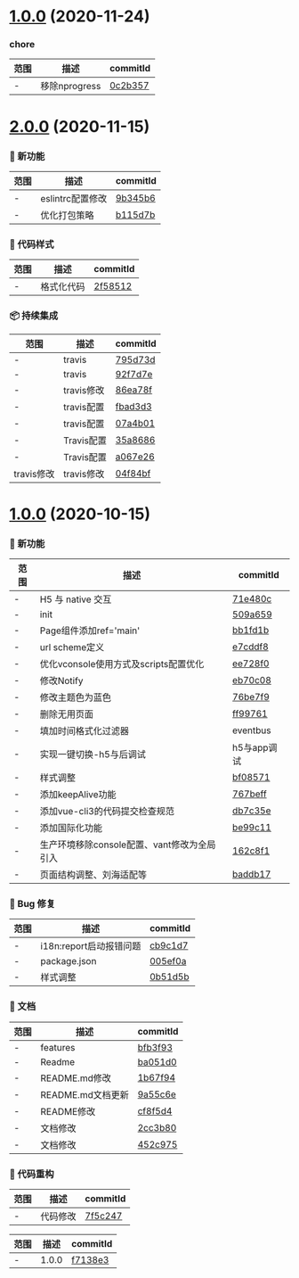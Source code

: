 # [1.0.0](https://github.com/parajs/hybrid-vue/compare/2.0.0...1.0.0) (2020-11-24)

### chore
范围|描述|commitId
--|--|--
 - | 移除nprogress | [0c2b357](https://github.com/parajs/hybrid-vue/commit/0c2b357)

# [2.0.0](https://github.com/parajs/hybrid-vue/compare/v1.0.0...2.0.0) (2020-11-15)

### 🌟 新功能
范围|描述|commitId
--|--|--
 - | eslintrc配置修改 | [9b345b6](https://github.com/parajs/hybrid-vue/commit/9b345b6)
 - | 优化打包策略 | [b115d7b](https://github.com/parajs/hybrid-vue/commit/b115d7b)


### 🎨 代码样式
范围|描述|commitId
--|--|--
 - | 格式化代码 | [2f58512](https://github.com/parajs/hybrid-vue/commit/2f58512)


### 📦 持续集成
范围|描述|commitId
--|--|--
 - | travis | [795d73d](https://github.com/parajs/hybrid-vue/commit/795d73d)
 - | travis | [92f7d7e](https://github.com/parajs/hybrid-vue/commit/92f7d7e)
 - | travis修改 | [86ea78f](https://github.com/parajs/hybrid-vue/commit/86ea78f)
 - | travis配置 | [fbad3d3](https://github.com/parajs/hybrid-vue/commit/fbad3d3)
 - | travis配置 | [07a4b01](https://github.com/parajs/hybrid-vue/commit/07a4b01)
 - | Travis配置 | [35a8686](https://github.com/parajs/hybrid-vue/commit/35a8686)
 - | Travis配置 | [a067e26](https://github.com/parajs/hybrid-vue/commit/a067e26)
 travis修改 | travis修改 | [04f84bf](https://github.com/parajs/hybrid-vue/commit/04f84bf)

# [1.0.0](https://github.com/parajs/hybrid-vue/compare/509a659...v1.0.0) (2020-10-15)

### 🌟 新功能
范围|描述|commitId
--|--|--
 - |  H5 与 native 交互 | [71e480c](https://github.com/parajs/hybrid-vue/commit/71e480c)
 - | init | [509a659](https://github.com/parajs/hybrid-vue/commit/509a659)
 - | Page组件添加ref='main' | [bb1fd1b](https://github.com/parajs/hybrid-vue/commit/bb1fd1b)
 - | url scheme定义 | [e7cddf8](https://github.com/parajs/hybrid-vue/commit/e7cddf8)
 - | 优化vconsole使用方式及scripts配置优化 | [ee728f0](https://github.com/parajs/hybrid-vue/commit/ee728f0)
 - | 修改Notify | [eb70c08](https://github.com/parajs/hybrid-vue/commit/eb70c08)
 - | 修改主题色为蓝色 | [76be7f9](https://github.com/parajs/hybrid-vue/commit/76be7f9)
 - | 删除无用页面 | [ff99761](https://github.com/parajs/hybrid-vue/commit/ff99761)
 - | 填加时间格式化过滤器|eventbus|jsBridge | [994aeeb](https://github.com/parajs/hybrid-vue/commit/994aeeb)
 - | 实现一键切换-h5与后调试|h5与app调试 | [f0495c4](https://github.com/parajs/hybrid-vue/commit/f0495c4)
 - | 样式调整 | [bf08571](https://github.com/parajs/hybrid-vue/commit/bf08571)
 - | 添加keepAlive功能 | [767beff](https://github.com/parajs/hybrid-vue/commit/767beff)
 - | 添加vue-cli3的代码提交检查规范 | [db7c35e](https://github.com/parajs/hybrid-vue/commit/db7c35e)
 - | 添加国际化功能 | [be99c11](https://github.com/parajs/hybrid-vue/commit/be99c11)
 - | 生产环境移除console配置、vant修改为全局引入 | [162c8f1](https://github.com/parajs/hybrid-vue/commit/162c8f1)
 - | 页面结构调整、刘海适配等 | [baddb17](https://github.com/parajs/hybrid-vue/commit/baddb17)


### 🐛 Bug 修复
范围|描述|commitId
--|--|--
 - | i18n:report启动报错问题 | [cb9c1d7](https://github.com/parajs/hybrid-vue/commit/cb9c1d7)
 - | package.json | [005ef0a](https://github.com/parajs/hybrid-vue/commit/005ef0a)
 - | 样式调整 | [0b51d5b](https://github.com/parajs/hybrid-vue/commit/0b51d5b)


### 📝 文档
范围|描述|commitId
--|--|--
 - | features | [bfb3f93](https://github.com/parajs/hybrid-vue/commit/bfb3f93)
 - | Readme | [ba051d0](https://github.com/parajs/hybrid-vue/commit/ba051d0)
 - | README.md修改 | [1b67f94](https://github.com/parajs/hybrid-vue/commit/1b67f94)
 - | README.md文档更新 | [9a55c6e](https://github.com/parajs/hybrid-vue/commit/9a55c6e)
 - | README修改 | [cf8f5d4](https://github.com/parajs/hybrid-vue/commit/cf8f5d4)
 - | 文档修改 | [2cc3b80](https://github.com/parajs/hybrid-vue/commit/2cc3b80)
 - | 文档修改 | [452c975](https://github.com/parajs/hybrid-vue/commit/452c975)


### 🔨 代码重构
范围|描述|commitId
--|--|--
 - | 代码修改 | [7f5c247](https://github.com/parajs/hybrid-vue/commit/7f5c247)


范围|描述|commitId
--|--|--
 - | 1.0.0 | [f7138e3](https://github.com/parajs/hybrid-vue/commit/f7138e3)

